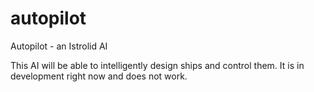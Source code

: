 # autopilot
Autopilot - an Istrolid AI

This AI will be able to intelligently design ships and control them. It is in development right now and does not work. 
